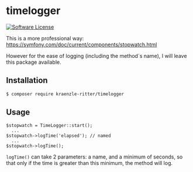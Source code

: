 # timelogger

[![Software License](https://img.shields.io/badge/license-MIT-blue.svg?style=flat-square)](LICENSE.md)

This is a more professional way: https://symfony.com/doc/current/components/stopwatch.html

However for the ease of logging (including the method´s name), I will leave this package available.

## Installation

``` bash
$ composer require kraenzle-ritter/timelogger
```

## Usage

```
$stopwatch = TimeLogger::start();
  ...
$stopwatch->logTime('elapsed'); // named
  ...
$stopwatch->logTime();
```

`logTime()` can take 2 parameters: a name, and a minimum of seconds, so that only if the time is greater than this minimum, the method will log.
